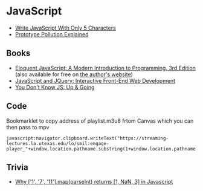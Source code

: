# JavaScript

- [Write JavaScript With Only 5 Characters](http://aem1k.com/five/)
- [Prototype Pollution Explained](https://github.com/Kirill89/prototype-pollution-explained)

## Books
- [Eloquent JavaScript: A Modern Introduction to Programming, 3rd Edition](https://www.amazon.com/Eloquent-JavaScript-3rd-Introduction-Programming/dp/1593279507/) (also available for free on [the author's website](https://eloquentjavascript.net/))
- [JavaScript and JQuery: Interactive Front-End Web Development](https://www.amazon.com/gp/product/1118531647/)
- [You Don't Know JS: Up &amp; Going](https://www.amazon.com/You-Dont-Know-JS-Going/dp/1491924462/)

## Code
Bookmarklet to copy address of playlist.m3u8 frtom Canvas which you can then pass to mpv
```
javascript:navigator.clipboard.writeText("https://streaming-lectures.la.utexas.edu/lo/smil:engage-player_"+window.location.pathname.substring(1+window.location.pathname.lastIndexOf("/"))+"_presenter.smil/playlist.m3u8")
```

## Trivia
- [Why ['1', '7', '11'].map(parseInt) returns [1, NaN, 3] in Javascript](https://outline.com/AYuSq4)
